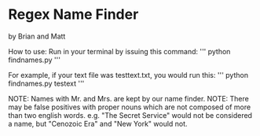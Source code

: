 <h1> Regex Name Finder </h1>
by Brian and Matt 

How to use:
Run in your terminal by issuing this command:
    '''
    python findnames.py <filename without extension>
    '''
    
For example, if your text file was testtext.txt, you would run this:
    '''
    python findnames.py testext
    '''

NOTE: Names with Mr. and Mrs. are kept by our name finder.
NOTE: There may be false positives with proper nouns which are not composed of more than two english words.
   e.g. "The Secret Service" would not be considered a name, but "Cenozoic Era" and "New York" would not. 
